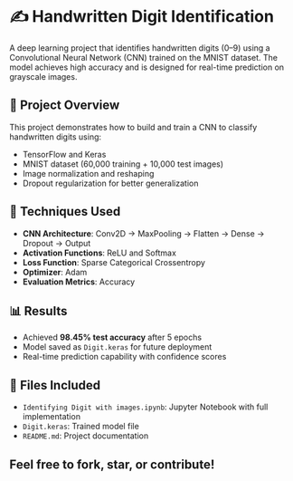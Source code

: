 # ✍️ Handwritten Digit Identification

A deep learning project that identifies handwritten digits (0–9) using a Convolutional Neural Network (CNN) trained on the MNIST dataset. The model achieves high accuracy and is designed for real-time prediction on grayscale images.

## 📌 Project Overview

This project demonstrates how to build and train a CNN to classify handwritten digits using:
- TensorFlow and Keras
- MNIST dataset (60,000 training + 10,000 test images)
- Image normalization and reshaping
- Dropout regularization for better generalization

## 🧠 Techniques Used

- **CNN Architecture**: Conv2D → MaxPooling → Flatten → Dense → Dropout → Output
- **Activation Functions**: ReLU and Softmax
- **Loss Function**: Sparse Categorical Crossentropy
- **Optimizer**: Adam
- **Evaluation Metrics**: Accuracy

## 📊 Results

- Achieved **98.45% test accuracy** after 5 epochs
- Model saved as `Digit.keras` for future deployment
- Real-time prediction capability with confidence scores

## 📁 Files Included

- `Identifying Digit with images.ipynb`: Jupyter Notebook with full implementation
- `Digit.keras`: Trained model file
- `README.md`: Project documentation

## Feel free to fork, star, or contribute!
